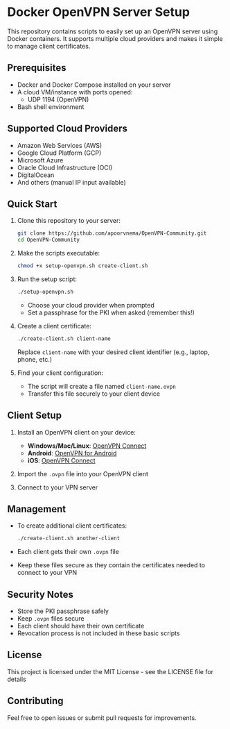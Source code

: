 # Docker OpenVPN Server Setup

This repository contains scripts to easily set up an OpenVPN server using Docker containers. It supports multiple cloud providers and makes it simple to manage client certificates.

## Prerequisites

- Docker and Docker Compose installed on your server
- A cloud VM/instance with ports opened:
  - UDP 1194 (OpenVPN)
- Bash shell environment

## Supported Cloud Providers

- Amazon Web Services (AWS)
- Google Cloud Platform (GCP)
- Microsoft Azure
- Oracle Cloud Infrastructure (OCI)
- DigitalOcean
- And others (manual IP input available)

## Quick Start

1. Clone this repository to your server:
   ```bash
   git clone https://github.com/apoorvnema/OpenVPN-Community.git
   cd OpenVPN-Community
   ```

2. Make the scripts executable:
   ```bash
   chmod +x setup-openvpn.sh create-client.sh
   ```

3. Run the setup script:
   ```bash
   ./setup-openvpn.sh
   ```
   - Choose your cloud provider when prompted
   - Set a passphrase for the PKI when asked (remember this!)

4. Create a client certificate:
   ```bash
   ./create-client.sh client-name
   ```
   Replace `client-name` with your desired client identifier (e.g., laptop, phone, etc.)

5. Find your client configuration:
   - The script will create a file named `client-name.ovpn`
   - Transfer this file securely to your client device

## Client Setup

1. Install an OpenVPN client on your device:
   - **Windows/Mac/Linux**: [OpenVPN Connect](https://openvpn.net/client/)
   - **Android**: [OpenVPN for Android](https://play.google.com/store/apps/details?id=de.blinkt.openvpn)
   - **iOS**: [OpenVPN Connect](https://apps.apple.com/app/openvpn-connect/id590379981)

2. Import the `.ovpn` file into your OpenVPN client

3. Connect to your VPN server

## Management

- To create additional client certificates:
  ```bash
  ./create-client.sh another-client
  ```

- Each client gets their own `.ovpn` file
- Keep these files secure as they contain the certificates needed to connect to your VPN

## Security Notes

- Store the PKI passphrase safely
- Keep `.ovpn` files secure
- Each client should have their own certificate
- Revocation process is not included in these basic scripts

## License

This project is licensed under the MIT License - see the LICENSE file for details

## Contributing

Feel free to open issues or submit pull requests for improvements.